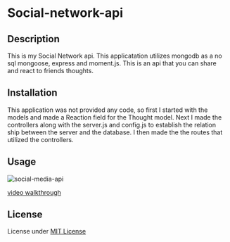 # Social-network-api

## Description 
This is my Social Network api. This applicatation utilizes mongodb as a no sql mongoose, express and moment.js. This is an api that you can share and react to friends thoughts.

## Installation 
This application was not provided any code, so first I started with the models and made a Reaction field for the Thought model. Next I made the controllers along with the server.js and config.js to establish the relation ship between the server and the database. I then made the the routes that utilized the controllers.

## Usage

![social-media-api](./assets/Untitled_%20May%2023%2C%202022%209_42%20PM.gif)

[video walkthrough](https://drive.google.com/file/d/1MrVLHBS4au3c23-96YEq8LQQGNBpTpD4/view)

## License
License under [MIT License](license)






